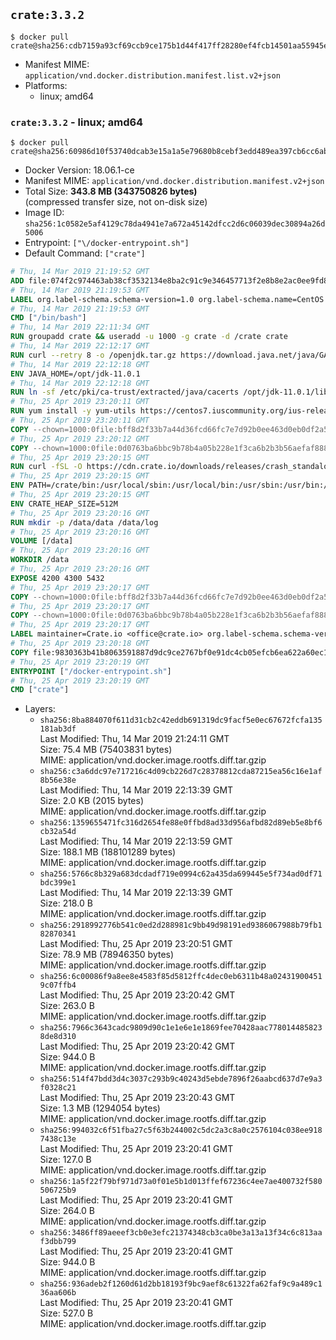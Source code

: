 ## `crate:3.3.2`

```console
$ docker pull crate@sha256:cdb7159a93cf69ccb9ce175b1d44f417ff28280ef4fcb14501aa55945e807865
```

-	Manifest MIME: `application/vnd.docker.distribution.manifest.list.v2+json`
-	Platforms:
	-	linux; amd64

### `crate:3.3.2` - linux; amd64

```console
$ docker pull crate@sha256:60986d10f53740dcab3e15a1a5e79680b8cebf3edd489ea397cb6cc6abca885a
```

-	Docker Version: 18.06.1-ce
-	Manifest MIME: `application/vnd.docker.distribution.manifest.v2+json`
-	Total Size: **343.8 MB (343750826 bytes)**  
	(compressed transfer size, not on-disk size)
-	Image ID: `sha256:1c0582e5af4129c78da4941e7a672a45142dfcc2d6c06039dec30894a26d5006`
-	Entrypoint: `["\/docker-entrypoint.sh"]`
-	Default Command: `["crate"]`

```dockerfile
# Thu, 14 Mar 2019 21:19:52 GMT
ADD file:074f2c974463ab38cf3532134e8ba2c91c9e346457713f2e8b8e2ac0ee9fd83d in / 
# Thu, 14 Mar 2019 21:19:53 GMT
LABEL org.label-schema.schema-version=1.0 org.label-schema.name=CentOS Base Image org.label-schema.vendor=CentOS org.label-schema.license=GPLv2 org.label-schema.build-date=20190305
# Thu, 14 Mar 2019 21:19:53 GMT
CMD ["/bin/bash"]
# Thu, 14 Mar 2019 22:11:34 GMT
RUN groupadd crate && useradd -u 1000 -g crate -d /crate crate
# Thu, 14 Mar 2019 22:12:17 GMT
RUN curl --retry 8 -o /openjdk.tar.gz https://download.java.net/java/GA/jdk11/13/GPL/openjdk-11.0.1_linux-x64_bin.tar.gz     && echo "7a6bb980b9c91c478421f865087ad2d69086a0583aeeb9e69204785e8e97dcfd */openjdk.tar.gz" | sha256sum -c -     && tar -C /opt -zxf /openjdk.tar.gz     && rm /openjdk.tar.gz
# Thu, 14 Mar 2019 22:12:18 GMT
ENV JAVA_HOME=/opt/jdk-11.0.1
# Thu, 14 Mar 2019 22:12:18 GMT
RUN ln -sf /etc/pki/ca-trust/extracted/java/cacerts /opt/jdk-11.0.1/lib/security/cacerts
# Thu, 25 Apr 2019 23:20:11 GMT
RUN yum install -y yum-utils https://centos7.iuscommunity.org/ius-release.rpm     && yum makecache     && yum install -y python36u openssl     && yum clean all     && rm -rf /var/cache/yum     && curl -fSL -O https://cdn.crate.io/downloads/releases/crate-3.3.2.tar.gz     && curl -fSL -O https://cdn.crate.io/downloads/releases/crate-3.3.2.tar.gz.asc     && export GNUPGHOME="$(mktemp -d)"     && gpg --keyserver hkp://keyserver.ubuntu.com:80 --recv-keys 90C23FC6585BC0717F8FBFC37FAAE51A06F6EAEB     && gpg --batch --verify crate-3.3.2.tar.gz.asc crate-3.3.2.tar.gz     && rm -rf "$GNUPGHOME" crate-3.3.2.tar.gz.asc     && tar -xf crate-3.3.2.tar.gz -C /crate --strip-components=1     && rm crate-3.3.2.tar.gz     && ln -sf /usr/bin/python3.6 /usr/bin/python3     && ln -sf /usr/bin/python3.6 /usr/bin/python
# Thu, 25 Apr 2019 23:20:11 GMT
COPY --chown=1000:0file:bff8d2f33b7a44d36fcd66fc7e7d92b0ee463d0eb0df2a56e42511d4f1b3e9b2 in /crate/config/crate.yml 
# Thu, 25 Apr 2019 23:20:12 GMT
COPY --chown=1000:0file:0d0763ba6bbc9b78b4a05b228e1f3ca6b2b3b56aefaf888ab848f021062291d1 in /crate/config/log4j2.properties 
# Thu, 25 Apr 2019 23:20:15 GMT
RUN curl -fSL -O https://cdn.crate.io/downloads/releases/crash_standalone_0.24.2    && curl -fSL -O https://cdn.crate.io/downloads/releases/crash_standalone_0.24.2.asc     && export GNUPGHOME="$(mktemp -d)"     && gpg --keyserver hkp://keyserver.ubuntu.com:80 --recv-keys 90C23FC6585BC0717F8FBFC37FAAE51A06F6EAEB     && gpg --batch --verify crash_standalone_0.24.2.asc crash_standalone_0.24.2     && rm -rf "$GNUPGHOME" crash_standalone_0.24.2.asc     && mv crash_standalone_0.24.2 /usr/local/bin/crash     && chmod +x /usr/local/bin/crash
# Thu, 25 Apr 2019 23:20:15 GMT
ENV PATH=/crate/bin:/usr/local/sbin:/usr/local/bin:/usr/sbin:/usr/bin:/sbin:/bin
# Thu, 25 Apr 2019 23:20:15 GMT
ENV CRATE_HEAP_SIZE=512M
# Thu, 25 Apr 2019 23:20:16 GMT
RUN mkdir -p /data/data /data/log
# Thu, 25 Apr 2019 23:20:16 GMT
VOLUME [/data]
# Thu, 25 Apr 2019 23:20:16 GMT
WORKDIR /data
# Thu, 25 Apr 2019 23:20:16 GMT
EXPOSE 4200 4300 5432
# Thu, 25 Apr 2019 23:20:17 GMT
COPY --chown=1000:0file:bff8d2f33b7a44d36fcd66fc7e7d92b0ee463d0eb0df2a56e42511d4f1b3e9b2 in /crate/config/crate.yml 
# Thu, 25 Apr 2019 23:20:17 GMT
COPY --chown=1000:0file:0d0763ba6bbc9b78b4a05b228e1f3ca6b2b3b56aefaf888ab848f021062291d1 in /crate/config/log4j2.properties 
# Thu, 25 Apr 2019 23:20:17 GMT
LABEL maintainer=Crate.io <office@crate.io> org.label-schema.schema-version=1.0 org.label-schema.build-date=2019-04-18T12:45:50.167245069+00:00 org.label-schema.name=crate org.label-schema.description=CrateDB is a distributed SQL database handles massive amounts of machine data in real-time. org.label-schema.url=https://crate.io/products/cratedb/ org.label-schema.vcs-url=https://github.com/crate/docker-crate org.label-schema.vendor=Crate.io org.label-schema.version=3.3.2
# Thu, 25 Apr 2019 23:20:18 GMT
COPY file:9830363b41b8063591887d9dc9ce2767bf0e91dc4cb05efcb6ea622a60ec15e3 in / 
# Thu, 25 Apr 2019 23:20:19 GMT
ENTRYPOINT ["/docker-entrypoint.sh"]
# Thu, 25 Apr 2019 23:20:19 GMT
CMD ["crate"]
```

-	Layers:
	-	`sha256:8ba884070f611d31cb2c42eddb691319dc9facf5e0ec67672fcfa135181ab3df`  
		Last Modified: Thu, 14 Mar 2019 21:24:11 GMT  
		Size: 75.4 MB (75403831 bytes)  
		MIME: application/vnd.docker.image.rootfs.diff.tar.gzip
	-	`sha256:c3a6ddc97e717216c4d09cb226d7c28378812cda87215ea56c16e1af8b56e38e`  
		Last Modified: Thu, 14 Mar 2019 22:13:39 GMT  
		Size: 2.0 KB (2015 bytes)  
		MIME: application/vnd.docker.image.rootfs.diff.tar.gzip
	-	`sha256:1359655471fc316d2654fe88e0ffbd8ad33d956afbd82d89eb5e8bf6cb32a54d`  
		Last Modified: Thu, 14 Mar 2019 22:13:59 GMT  
		Size: 188.1 MB (188101289 bytes)  
		MIME: application/vnd.docker.image.rootfs.diff.tar.gzip
	-	`sha256:5766c8b329a683dcdadf719e0994c62a435da699445e5f734ad0df71bdc399e1`  
		Last Modified: Thu, 14 Mar 2019 22:13:39 GMT  
		Size: 218.0 B  
		MIME: application/vnd.docker.image.rootfs.diff.tar.gzip
	-	`sha256:2918992776b541c0ed2d288981c9bb49d98191ed9386067988b79fb182870341`  
		Last Modified: Thu, 25 Apr 2019 23:20:51 GMT  
		Size: 78.9 MB (78946350 bytes)  
		MIME: application/vnd.docker.image.rootfs.diff.tar.gzip
	-	`sha256:6c00086f9a8ee8e4583f85d5812ffc4dec0eb6311b48a024319004519c07ffb4`  
		Last Modified: Thu, 25 Apr 2019 23:20:42 GMT  
		Size: 263.0 B  
		MIME: application/vnd.docker.image.rootfs.diff.tar.gzip
	-	`sha256:7966c3643cadc9809d90c1e1e6e1e1869fee70428aac7780144858238de8d310`  
		Last Modified: Thu, 25 Apr 2019 23:20:42 GMT  
		Size: 944.0 B  
		MIME: application/vnd.docker.image.rootfs.diff.tar.gzip
	-	`sha256:514f47bdd3d4c3037c293b9c40243d5ebde7896f26aabcd637d7e9a3f0328c21`  
		Last Modified: Thu, 25 Apr 2019 23:20:43 GMT  
		Size: 1.3 MB (1294054 bytes)  
		MIME: application/vnd.docker.image.rootfs.diff.tar.gzip
	-	`sha256:994032c6f51fba27c5f63b244002c5dc2a3c8a0c2576104c038ee9187438c13e`  
		Last Modified: Thu, 25 Apr 2019 23:20:41 GMT  
		Size: 127.0 B  
		MIME: application/vnd.docker.image.rootfs.diff.tar.gzip
	-	`sha256:1a5f22f79bf971d73a0f01e5b1d013ffef67236c4ee7ae400732f580506725b9`  
		Last Modified: Thu, 25 Apr 2019 23:20:41 GMT  
		Size: 264.0 B  
		MIME: application/vnd.docker.image.rootfs.diff.tar.gzip
	-	`sha256:3486ff89aeeef3cb0e3efc21374348cb3ca0be3a13a13f34c6c813aaf3dbb799`  
		Last Modified: Thu, 25 Apr 2019 23:20:41 GMT  
		Size: 944.0 B  
		MIME: application/vnd.docker.image.rootfs.diff.tar.gzip
	-	`sha256:936adeb2f1260d61d2bb18193f9bc9aef8c61322fa62faf9c9a489c136aa606b`  
		Last Modified: Thu, 25 Apr 2019 23:20:41 GMT  
		Size: 527.0 B  
		MIME: application/vnd.docker.image.rootfs.diff.tar.gzip
